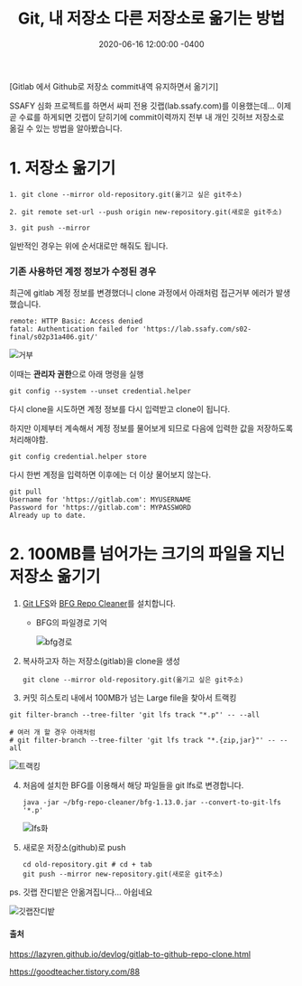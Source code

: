 ﻿---
title: "Git, 내 저장소 다른 저장소로 옮기는 방법"
date: 2020-06-16 12:00:00 -0400
categories: Study
---

[Gitlab 에서 Github로 저장소 commit내역 유지하면서 옮기기]



SSAFY 심화 프로젝트를 하면서 싸피 전용 깃랩(lab.ssafy.com)를 이용했는데... 이제 곧 수료를 하게되면 깃랩이 닫히기에 commit이력까지 전부 내 개인 깃허브 저장소로 옮길 수 있는 방법을 알아봤습니다.



# 1. 저장소 옮기기

```
1. git clone --mirror old-repository.git(옮기고 싶은 git주소)

2. git remote set-url --push origin new-repository.git(새로운 git주소)

3. git push --mirror
```

일반적인 경우는 위에 순서대로만 해줘도 됩니다.



### 기존 사용하던 계정 정보가 수정된 경우

최근에 gitlab 계정 정보를 변경했더니 clone 과정에서 아래처럼 접근거부 에러가 발생했습니다.

```
remote: HTTP Basic: Access denied
fatal: Authentication failed for 'https://lab.ssafy.com/s02-final/s02p31a406.git/'
```

![거부](../../assets/images/study/git_mirror/거부.JPG)



이때는 **관리자 권한**으로 아래 명령을 실행

```
git config --system --unset credential.helper
```

다시 clone을 시도하면 계정 정보를 다시 입력받고 clone이 됩니다.



하지만 이제부터 계속해서 계정 정보를 물어보게 되므로 다음에 입력한 값을 저장하도록 처리해야함.

```
git config credential.helper store
```

다시 한번 계정을 입력하면 이후에는 더 이상 물어보지 않는다.

```
git pull
Username for 'https://gitlab.com': MYUSERNAME
Password for 'https://gitlab.com': MYPASSWORD
Already up to date.
```







# 2. 100MB를 넘어가는 크기의 파일을 지닌 저장소 옮기기



1. [Git LFS](#https://git-lfs.github.com/)와 [BFG Repo Cleaner](#https://rtyley.github.io/bfg-repo-cleaner/)를 설치합니다.

   - BFG의 파일경로 기억

     ![bfg경로](../../assets/images/study/git_mirror/bfg경로.JPG)

2. 복사하고자 하는 저장소(gitlab)을 clone을 생성

   ```
   git clone --mirror old-repository.git(옮기고 싶은 git주소)
   ```

   

3.  커밋 히스토리 내에서 100MB가 넘는 Large file을 찾아서 트랙킹

   ```
   git filter-branch --tree-filter 'git lfs track "*.p"' -- --all
   
   # 여러 개 할 경우 아래처럼
   # git filter-branch --tree-filter 'git lfs track "*.{zip,jar}"' -- --all
   ```

   ![트랙킹](../../assets/images/study/git_mirror/트랙킹.JPG)



4. 처음에 설치한 BFG를 이용해서 해당 파일들을 git lfs로 변경합니다.

   ```
   java -jar ~/bfg-repo-cleaner/bfg-1.13.0.jar --convert-to-git-lfs '*.p'
   ```

   ![lfs화](../../assets/images/study/git_mirror/lfs화.JPG)



5. 새로운 저장소(github)로 push

   ```
   cd old-repository.git # cd + tab
   git push --mirror new-repository.git(새로운 git주소)
   ```

   



ps. 깃랩 잔디밭은 안옮겨집니다... 아쉽네요

![깃랩잔디밭](../../assets/images/study/git_mirror/깃랩잔디밭.JPG)



#### 출처

https://lazyren.github.io/devlog/gitlab-to-github-repo-clone.html

https://goodteacher.tistory.com/88